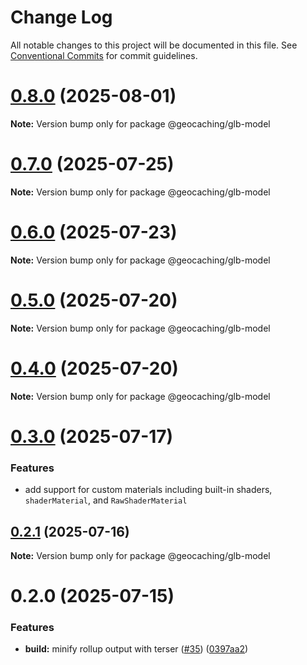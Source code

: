 # Change Log

All notable changes to this project will be documented in this file.
See [Conventional Commits](https://conventionalcommits.org) for commit guidelines.

# [0.8.0](https://github.com/Geocaching/lerna-v2/compare/@geocaching/glb-model@0.7.0...@geocaching/glb-model@0.8.0) (2025-08-01)

**Note:** Version bump only for package @geocaching/glb-model

# [0.7.0](https://github.com/Geocaching/lerna-v2/compare/@geocaching/glb-model@0.6.0...@geocaching/glb-model@0.7.0) (2025-07-25)

**Note:** Version bump only for package @geocaching/glb-model

# [0.6.0](https://github.com/Geocaching/lerna-v2/compare/@geocaching/glb-model@0.5.0...@geocaching/glb-model@0.6.0) (2025-07-23)

**Note:** Version bump only for package @geocaching/glb-model

# [0.5.0](https://github.com/Geocaching/lerna-v2/compare/@geocaching/glb-model@0.4.0...@geocaching/glb-model@0.5.0) (2025-07-20)

**Note:** Version bump only for package @geocaching/glb-model

# [0.4.0](https://github.com/Geocaching/lerna-v2/compare/@geocaching/glb-model@0.2.1...@geocaching/glb-model@0.4.0) (2025-07-20)

**Note:** Version bump only for package @geocaching/glb-model

# [0.3.0](https://github.com/Geocaching/lerna-v2/compare/@geocaching/glb-model@0.2.1...@geocaching/glb-model@0.3.0) (2025-07-17)

### Features

- add support for custom materials including built-in shaders, `shaderMaterial`, and `RawShaderMaterial`

## [0.2.1](https://github.com/Geocaching/lerna-v2/compare/@geocaching/glb-model@0.2.0...@geocaching/glb-model@0.2.1) (2025-07-16)

**Note:** Version bump only for package @geocaching/glb-model

# 0.2.0 (2025-07-15)

### Features

- **build:** minify rollup output with terser ([#35](https://github.com/Geocaching/lerna-v2/issues/35)) ([0397aa2](https://github.com/Geocaching/lerna-v2/commit/0397aa2a3a19ad0d22a0c83d13dc1b25e0a5782e))
